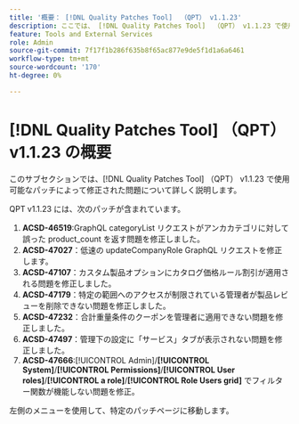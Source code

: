 ```yaml
---
title: '概要： [!DNL Quality Patches Tool]  （QPT） v1.1.23'
description: ここでは、 [!DNL Quality Patches Tool]  （QPT） v1.1.23 で使用可能なパッチによって修正された問題について詳しく説明します。
feature: Tools and External Services
role: Admin
source-git-commit: 7f17f1b286f635b8f65ac877e9de5f1d1a6a6461
workflow-type: tm+mt
source-wordcount: '170'
ht-degree: 0%

---
```


# [!DNL Quality Patches Tool] （QPT） v1.1.23 の概要

このサブセクションでは、[!DNL Quality Patches Tool] （QPT） v1.1.23 で使用可能なパッチによって修正された問題について詳しく説明します。

QPT v1.1.23 には、次のパッチが含まれています。

1. **ACSD-46519**:GraphQL categoryList リクエストがアンカカテゴリに対して誤った product_count を返す問題を修正しました。
1. **ACSD-47027**：低速の updateCompanyRole GraphQL リクエストを修正します。
1. **ACSD-47107**：カスタム製品オプションにカタログ価格ルール割引が適用される問題を修正しました。
1. **ACSD-47179**：特定の範囲へのアクセスが制限されている管理者が製品レビューを削除できない問題を修正しました。
1. **ACSD-47232**：合計重量条件のクーポンを管理者に適用できない問題を修正しました。
1. **ACSD-47497**：管理下の設定に「サービス」タブが表示されない問題を修正しました。
1. **ACSD-47666**:[!UICONTROL Admin]/**[!UICONTROL System]**/**[!UICONTROL Permissions]**/**[!UICONTROL User roles]**/**[!UICONTROL a role]**/**[!UICONTROL Role Users grid]** でフィルター関数が機能しない問題を修正。

左側のメニューを使用して、特定のパッチページに移動します。
